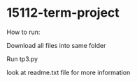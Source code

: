 # 15112-term-project

How to run:

Download all files into same folder

Run tp3.py

look at readme.txt file for more information
